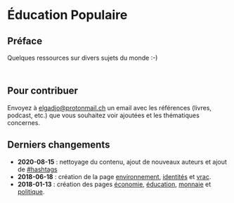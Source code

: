 # Éducation Populaire

## Préface

Quelques ressources sur divers sujets du monde :-)

<span style="color: transparent; font-size: 70%;">@)}-,--`,-------</span>

## Pour contribuer 

Envoyez à [elgadjo@protonmail.ch](mailto:elgadjo@protonmail.ch) un email avec
les références (livres, podcast, etc.) que vous souhaitez voir ajoutées et les
thématiques concernes.

## Derniers changements

- __2020-08-15__ : nettoyage du contenu, ajout de nouveaux auteurs et ajout de [#hashtags]()
- __2018-06-18__ : création de la page [environnement](environnement), [identités](identites) et [vrac](en_vrac).
- __2018-01-13__ : création des pages [économie](economie), [éducation](education), [monnaie](monnaie) et [politique](politique).

<br/>
<br/>
